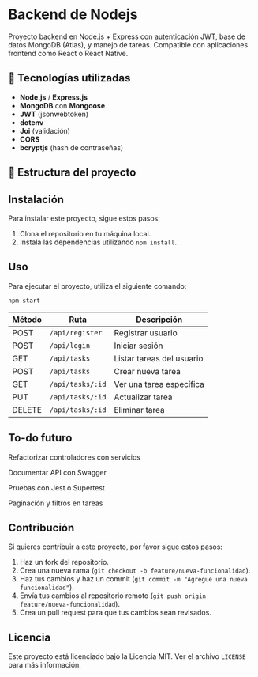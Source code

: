 # Backend de Nodejs


Proyecto backend en Node.js + Express con autenticación JWT, base de datos MongoDB (Atlas), y manejo de tareas. Compatible con aplicaciones frontend como React o React Native.

## 🚀 Tecnologías utilizadas

- **Node.js** / **Express.js**
- **MongoDB** con **Mongoose**
- **JWT** (jsonwebtoken)
- **dotenv**
- **Joi** (validación)
- **CORS**
- **bcryptjs** (hash de contraseñas)

## 📁 Estructura del proyecto



## Instalación

Para instalar este proyecto, sigue estos pasos:

1. Clona el repositorio en tu máquina local.
2. Instala las dependencias utilizando `npm install`.

## Uso

Para ejecutar el proyecto, utiliza el siguiente comando:

```
npm start
```

| Método | Ruta             | Descripción               |
| ------ | ---------------- | ------------------------- |
| POST   | `/api/register`  | Registrar usuario         |
| POST   | `/api/login`     | Iniciar sesión            |
| GET    | `/api/tasks`     | Listar tareas del usuario |
| POST   | `/api/tasks`     | Crear nueva tarea         |
| GET    | `/api/tasks/:id` | Ver una tarea específica  |
| PUT    | `/api/tasks/:id` | Actualizar tarea          |
| DELETE | `/api/tasks/:id` | Eliminar tarea            |



## To-do futuro
 Refactorizar controladores con servicios

 Documentar API con Swagger

 Pruebas con Jest o Supertest

 Paginación y filtros en tareas


## Contribución

Si quieres contribuir a este proyecto, por favor sigue estos pasos:

1. Haz un fork del repositorio.
2. Crea una nueva rama (`git checkout -b feature/nueva-funcionalidad`).
3. Haz tus cambios y haz un commit (`git commit -m "Agregué una nueva funcionalidad"`).
4. Envía tus cambios al repositorio remoto (`git push origin feature/nueva-funcionalidad`).
5. Crea un pull request para que tus cambios sean revisados.

## Licencia

Este proyecto está licenciado bajo la Licencia MIT. Ver el archivo `LICENSE` para más información.

